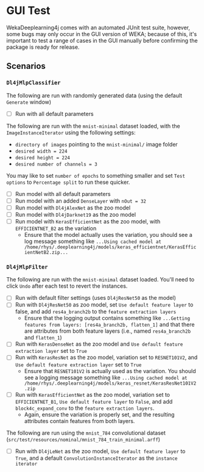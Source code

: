 # GUI Test

WekaDeeplearning4j comes with an automated JUnit test suite, 
however, some bugs may only occur in the GUI version of WEKA; 
because of this, it's important to test a range of cases in the GUI manually 
before confirming the package is ready for release.

## Scenarios

### `Dl4jMlpClassifier`
The following are run with randomly generated data (using the default `Generate` window)

- [ ] Run with all default parameters 

The following are run with the `mnist-minimal` dataset loaded, with the `ImageInstanceIterator` using the following settings:
- `directory of images` pointing to the `mnist-minimal/` image folder
- `desired width = 224`
- `desired height = 224`
- `desired number of channels = 3`

You may like to set `number of epochs` to something smaller and set `Test options` to 
 `Percentage split` to run these quicker.

- [ ] Run model with all default parameters
- [ ] Run model with an added `DenseLayer` with `nOut = 32`
- [ ] Run model with `Dl4jAlexNet` as the zoo model
- [ ] Run model with `Dl4jDarknet19` as the zoo model
- [ ] Run model with `KerasEfficientNet` as the zoo model, with `EFFICIENTNET_B2` as the variation
    - Ensure that the model actually uses the variation, you should see a log message something like
    `...Using cached model at /home/rhys/.deeplearning4j/models/keras_efficientnet/KerasEfficientNetB2.zip...`

### `Dl4jMlpFilter`
The following are run with the `mnist-minimal` dataset loaded. You'll need to click `Undo` after each test to revert the instances.

- [ ] Run with default filter settings (uses `Dl4jResNet50` as the model)
- [ ] Run with `Dl4jResNet50` as zoo model, set `Use default feature layer` to false, 
        and add `res4a_branch2b` to the `feature extraction layers`
    - Ensure that the logging output contains something like `...Getting features from layers: [res4a_branch2b, flatten_1]`
    and that there are attributes from both feature layers (i.e., named `res4a_branch2b` and `flatten_1`)
- [ ] Run with `KerasDenseNet` as the zoo model and `Use default feature extraction layer` set to `True`
- [ ] Run with `KerasResNet` as the zoo model, variation set to `RESNET101V2`, and `Use default feature extraction layer` set to `True`
    - Ensure that `RESNET101V2` is actually used as the variation. You should see a logging message something like 
    `...Using cached model at /home/rhys/.deeplearning4j/models/keras_resnet/KerasResNet101V2.zip`
- [ ] Run with `KerasEfficientNet` as the zoo model, variation set to `EFFICIENTNET_B1`, 
    `Use default feature layer` to `False`, and add `block4c_expand_conv` to the `feature extraction layers`.
    - Again, ensure the variation is properly set, and the resulting attributes contain features
    from both layers.

The following are run using the `mnist_784` convolutional dataset (`src/test/resources/nominal/mnist_784_train_minimal.arff`)

- [ ] Run with `Dl4jLeNet` as the zoo model, `Use default feature layer` to `True`, 
    and a default `ConvolutionInstanceIterator` as the `instance iterator`